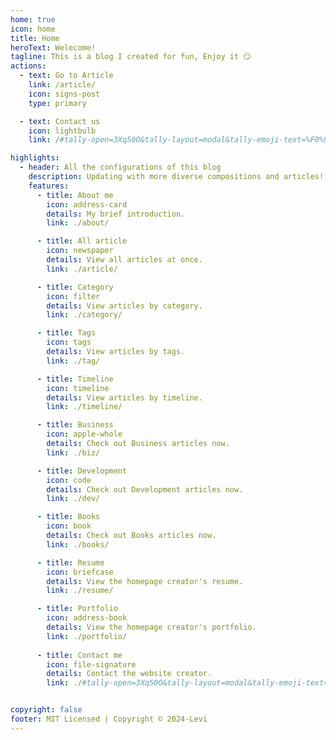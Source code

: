 ```yaml
---
home: true
icon: home
title: Home
heroText: Welecome!
tagline: This is a blog I created for fun, Enjoy it 😏
actions:
  - text: Go to Article
    link: /article/
    icon: signs-post
    type: primary

  - text: Contact us
    icon: lightbulb
    link: /#tally-open=3Xq50O&tally-layout=modal&tally-emoji-text=%F0%9F%91%8B&tally-emoji-animation=wave/

highlights:
  - header: All the configurations of this blog
    description: Updating with more diverse compositions and articles!
    features:
      - title: About me
        icon: address-card
        details: My brief introduction.
        link: ./about/

      - title: All article
        icon: newspaper
        details: View all articles at once.
        link: ./article/

      - title: Category
        icon: filter
        details: View articles by category.
        link: ./category/

      - title: Tags
        icon: tags
        details: View articles by tags.
        link: ./tag/

      - title: Timeline
        icon: timeline
        details: View articles by timeline.
        link: ./timeline/

      - title: Business
        icon: apple-whole
        details: Check out Business articles now.
        link: ./biz/

      - title: Development
        icon: code
        details: Check out Development articles now.
        link: ./dev/

      - title: Books
        icon: book
        details: Check out Books articles now.
        link: ./books/

      - title: Resume
        icon: briefcase
        details: View the homepage creator's resume.
        link: ./resume/

      - title: Portfolio
        icon: address-book
        details: View the homepage creator's portfolio.
        link: ./portfolio/
      
      - title: Contact me
        icon: file-signature
        details: Contact the website creator.
        link: ./#tally-open=3Xq50O&tally-layout=modal&tally-emoji-text=%F0%9F%91%8B&tally-emoji-animation=wave/


copyright: false
footer: MIT Licensed | Copyright © 2024-Levi
---
```

